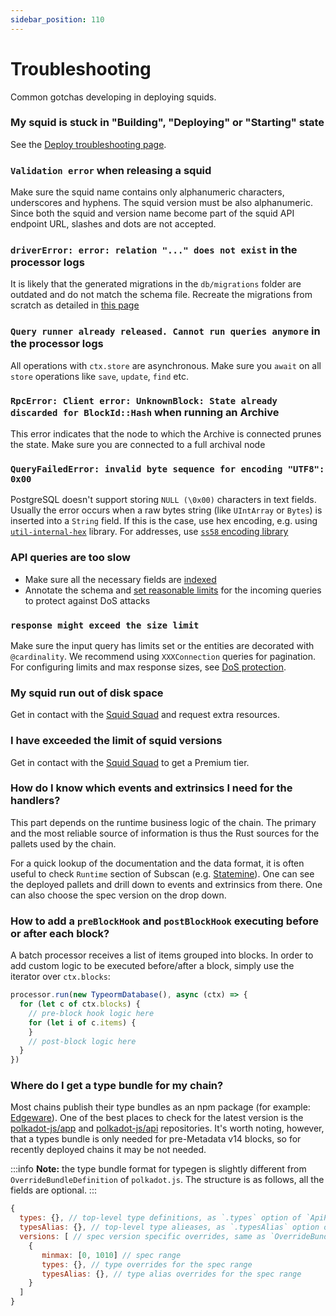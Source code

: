 ```yaml
---
sidebar_position: 110
---
```


# Troubleshooting

Common gotchas developing in deploying squids. 

### My squid is stuck in "Building", "Deploying" or "Starting" state

See the [Deploy troubleshooting page](/deploy-squid/troubleshooting).

### `Validation error` when releasing a squid

Make sure the squid name contains only alphanumeric characters, underscores and hyphens. The squid version must be also alphanumeric. 
Since both the squid and version name become part of the squid API endpoint URL, slashes and dots are not accepted. 

### `driverError: error: relation "..." does not exist` in the processor logs

It is likely that the generated migrations in the `db/migrations` folder are outdated and do not match the schema file.
Recreate the migrations from scratch as detailed in [this page](/basics/db-migrations)

### `Query runner already released. Cannot run queries anymore` in the processor logs

All operations with `ctx.store` are asynchronous. Make sure you `await` on all `store` operations like `save`, `update`, `find` etc.

### `RpcError: Client error: UnknownBlock: State already discarded for BlockId::Hash` when running an Archive

This error indicates that the node to which the Archive is connected prunes the state. Make sure you are connected to a full archival node


### `QueryFailedError: invalid byte sequence for encoding "UTF8": 0x00`

PostgreSQL doesn't support storing `NULL (\0x00)` characters in text fields. Usually the error occurs when a raw bytes string (like `UIntArray` or `Bytes`) is inserted into a `String` field. If this is the case, use hex encoding, e.g. using [`util-internal-hex`](https://github.com/subsquid/squid/tree/master/util/util-internal-hex) library. For addresses, use [`ss58` encoding library](https://github.com/subsquid/squid/tree/master/ss58)

### API queries are too slow

- Make sure all the necessary fields are [indexed](/graphql-api/schema-file/indexes-and-constraints/)
- Annotate the schema and [set reasonable limits](/graphql-api/dos-protection/) for the incoming queries to protect against DoS attacks

### `response might exceed the size limit`

Make sure the input query has limits set or the entities are decorated with `@cardinality`. We recommend using `XXXConnection` queries for pagination. For configuring limits and max response sizes, see [DoS protection](/graphql-api/dos-protection/).

### My squid run out of disk space

Get in contact with the [Squid Squad](https://t.me/SquidDevs) and request extra resources. 

### I have exceeded the limit of squid versions

Get in contact with the [Squid Squad](https://t.me/SquidDevs) to get a Premium tier.

### How do I know which events and extrinsics I need for the handlers?

This part depends on the runtime business logic of the chain. The primary and the most reliable source of information is thus the Rust sources for the pallets used by the chain.

For a quick lookup of the documentation and the data format, it is often useful to check `Runtime` section of Subscan (e.g. [Statemine](https://statemine.subscan.io/runtime)). One can see the deployed pallets and drill down to events and extrinsics from there. One can also choose the spec version on the drop down.

### How to add a `preBlockHook` and `postBlockHook` executing before or after each block?

A batch processor receives a list of items grouped into blocks. In order to add custom logic to be executed before/after a block, simply use the iterator over `ctx.blocks`:

```ts
processor.run(new TypeormDatabase(), async (ctx) => {
  for (let c of ctx.blocks) {
    // pre-block hook logic here
    for (let i of c.items) {
    }
    // post-block logic here
  }
})
```

### Where do I get a type bundle for my chain?

Most chains publish their type bundles as an npm package (for example: [Edgeware](https://www.npmjs.com/package/@edgeware/node-types)). One of the best places to check for the latest version is the [polkadot-js/app](https://github.com/polkadot-js/apps/tree/master/packages/apps-config/src/api/spec) and [polkadot-js/api](https://github.com/polkadot-js/api/tree/master/packages/types-known/src/spec) repositories. It's worth noting, however, that a types bundle is only needed for pre-Metadata v14 blocks, so for recently deployed chains it may be not needed.

:::info
**Note:** the type bundle format for typegen is slightly different from `OverrideBundleDefinition` of `polkadot.js`. The structure is as follows, all the fields are optional.
:::

```javascript
{
  types: {}, // top-level type definitions, as `.types` option of `ApiPromise`
  typesAlias: {}, // top-level type alieases, as `.typesAlias` option of `ApiPromise`
  versions: [ // spec version specific overrides, same as `OverrideBundleDefinition.types` of `polkadot.js`
    {
       minmax: [0, 1010] // spec range
       types: {}, // type overrides for the spec range
       typesAlias: {}, // type alias overrides for the spec range
    }
  ]
}
```